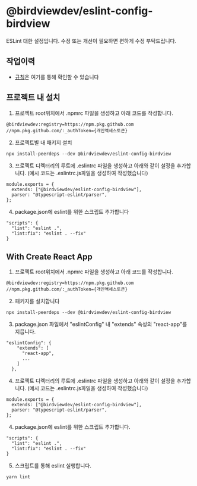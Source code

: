 # @birdviewdev/eslint-config-birdview
ESLint 대한 설정입니다.
수정 또는 개선이 필요하면 편하게 수정 부탁드립니다.

## 작업이력
- [규칙](https://github.com/birdviewdev/eslint-config-birdview/blob/main/index.js)은 여기를 통해 확인할 수 있습니다

## 프로젝트 내 설치
1. 프로젝트 root위치에서 .npmrc 파일을 생성하고 아래 코드를 작성합니다.
```
@birdviewdev:registry=https://npm.pkg.github.com
//npm.pkg.github.com/:_authToken={개인액세스토큰}
```
2. 프로젝트별 내 패키지 설치

```
npx install-peerdeps --dev @birdviewdev/eslint-config-birdview
```
3. 프로젝트 디렉터리의 루트에 .eslintrc 파일을 생성하고 아래와 같이 설정을 추가합니다. (예시 코드는 .eslintrc.js파일을 생성하여 작성했습니다)
```
module.exports = {
  extends: ["@birdviewdev/eslint-config-birdview"],
  parser: "@typescript-eslint/parser",
};
```
4. package.json에 eslint를 위한 스크립트 추가합니다
```
"scripts": {
  "lint": "eslint .",
  "lint:fix": "eslint . --fix"
}
```

## With Create React App
1. 프로젝트 root위치에서 .npmrc 파일을 생성하고 아래 코드를 작성합니다.
```
@birdviewdev:registry=https://npm.pkg.github.com
//npm.pkg.github.com/:_authToken={개인액세스토큰}
```
2. 패키지를 설치합니다
```
npx install-peerdeps --dev @birdviewdev/eslint-config-birdview
```
3. package.json 파일에서 "eslintConfig" 내 "extends" 속성의 "react-app"를 지웁니다.
```
"eslintConfig": {
    "extends": [
      "react-app",
      ...
    ]
  },
```
4. 프로젝트 디렉터리의 루트에 .eslintrc 파일을 생성하고 아래와 같이 설정을 추가합니다. (예시 코드는 .eslintrc.js파일을 생성하여 작성했습니다)
```
module.exports = {
  extends: ["@birdviewdev/eslint-config-birdview"],
  parser: "@typescript-eslint/parser",
};
```
4. package.json에 eslint를 위한 스크립트 추가합니다.
```
"scripts": {
  "lint": "eslint .",
  "lint:fix": "eslint . --fix"
}
```
5. 스크립트를 통해 eslint 실행합니다.
```
yarn lint
```
